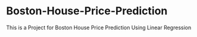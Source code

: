 # Boston-House-Price-Prediction
This is a Project for Boston House Price Prediction Using Linear Regression
